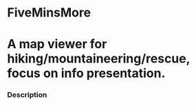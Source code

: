 # FiveMinsMore
A map viewer for hiking/mountaineering/rescue, focus on info presentation.
====================

### Description
